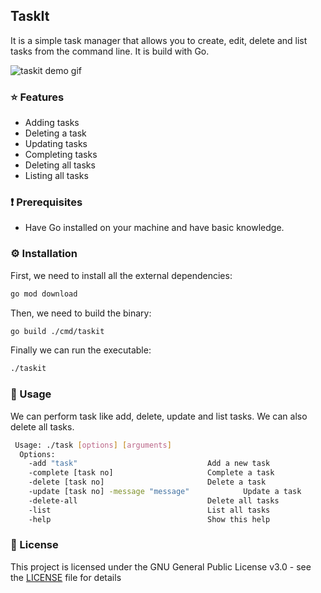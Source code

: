 ## TaskIt

It is a simple task manager that allows you to create, edit, delete and list tasks from the command line. It is build with Go.

![taskit demo gif](https://user-images.githubusercontent.com/51878265/223354705-ca2fa9c9-b054-450e-9a0b-60751c3f8ee1.gif)


### ⭐️ Features

- Adding tasks
- Deleting a task 
- Updating tasks
- Completing tasks
- Deleting all tasks
- Listing all tasks

### ❗️ Prerequisites

- Have Go installed on your machine and have basic knowledge.

### ⚙️ Installation

First, we need to install all the external dependencies:

```bash
go mod download
```

Then, we need to build the binary:

```bash
go build ./cmd/taskit
```

Finally we can run the executable:

```bash
./taskit
```

### 📝 Usage

We can perform task like add, delete, update and list tasks. We can also delete all tasks.

```bash
 Usage: ./task [options] [arguments]
  Options:
	-add "task"					            Add a new task
	-complete [task no]				        Complete a task
	-delete [task no]				        Delete a task
	-update [task no] -message "message"			Update a task
	-delete-all					            Delete all tasks
	-list						            List all tasks
	-help						            Show this help
```

### 📜 License

This project is licensed under the GNU General Public License v3.0 - see the [LICENSE](LICENSE) file for details
